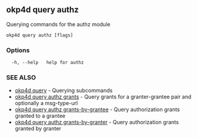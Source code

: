 ## okp4d query authz

Querying commands for the authz module

```
okp4d query authz [flags]
```

### Options

```
  -h, --help   help for authz
```

### SEE ALSO

* [okp4d query](okp4d_query.md)	 - Querying subcommands
* [okp4d query authz grants](okp4d_query_authz_grants.md)	 - Query grants for a granter-grantee pair and optionally a msg-type-url
* [okp4d query authz grants-by-grantee](okp4d_query_authz_grants-by-grantee.md)	 - Query authorization grants granted to a grantee
* [okp4d query authz grants-by-granter](okp4d_query_authz_grants-by-granter.md)	 - Query authorization grants granted by granter
